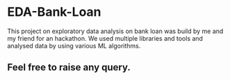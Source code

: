 # EDA-Bank-Loan
This project on exploratory data analysis on bank loan was build by me and my friend for an hackathon.
We used multiple libraries and tools and analysed data by using various ML algorithms.
## Feel free to raise any  query.
